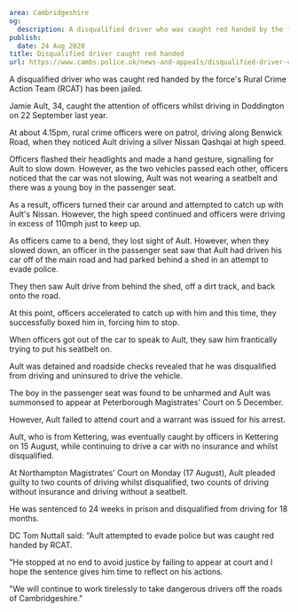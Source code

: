 ```yaml
area: Cambridgeshire
og:
  description: A disqualified driver who was caught red handed by the force
publish:
  date: 24 Aug 2020
title: Disqualified driver caught red handed
url: https://www.cambs.police.uk/news-and-appeals/disqualified-driver-caught-red-handed-1
```

A disqualified driver who was caught red handed by the force's Rural Crime Action Team (RCAT) has been jailed.

Jamie Ault, 34, caught the attention of officers whilst driving in Doddington on 22 September last year.

At about 4.15pm, rural crime officers were on patrol, driving along Benwick Road, when they noticed Ault driving a silver Nissan Qashqai at high speed.

Officers flashed their headlights and made a hand gesture, signalling for Ault to slow down. However, as the two vehicles passed each other, officers noticed that the car was not slowing, Ault was not wearing a seatbelt and there was a young boy in the passenger seat.

As a result, officers turned their car around and attempted to catch up with Ault's Nissan. However, the high speed continued and officers were driving in excess of 110mph just to keep up.

As officers came to a bend, they lost sight of Ault. However, when they slowed down, an officer in the passenger seat saw that Ault had driven his car off of the main road and had parked behind a shed in an attempt to evade police.

They then saw Ault drive from behind the shed, off a dirt track, and back onto the road.

At this point, officers accelerated to catch up with him and this time, they successfully boxed him in, forcing him to stop.

When officers got out of the car to speak to Ault, they saw him frantically trying to put his seatbelt on.

Ault was detained and roadside checks revealed that he was disqualified from driving and uninsured to drive the vehicle.

The boy in the passenger seat was found to be unharmed and Ault was summonsed to appear at Peterborough Magistrates' Court on 5 December.

However, Ault failed to attend court and a warrant was issued for his arrest.

Ault, who is from Kettering, was eventually caught by officers in Kettering on 15 August, while continuing to drive a car with no insurance and whilst disqualified.

At Northampton Magistrates' Court on Monday (17 August), Ault pleaded guilty to two counts of driving whilst disqualified, two counts of driving without insurance and driving without a seatbelt.

He was sentenced to 24 weeks in prison and disqualified from driving for 18 months.

DC Tom Nuttall said: "Ault attempted to evade police but was caught red handed by RCAT.

"He stopped at no end to avoid justice by failing to appear at court and I hope the sentence gives him time to reflect on his actions.

"We will continue to work tirelessly to take dangerous drivers off the roads of Cambridgeshire."
